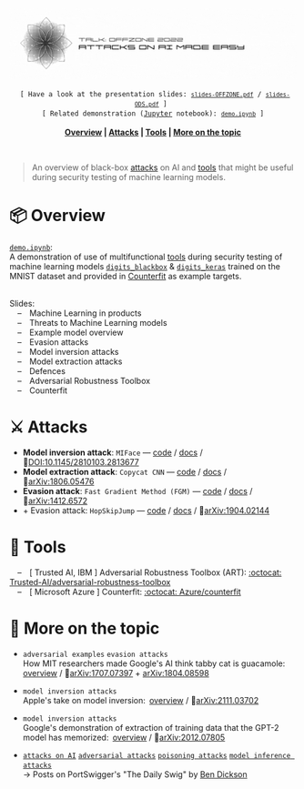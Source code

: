 ![banner](banner.gif)

<p align="center">
	<code> [ Have a look at the presentation slides: <a href="slides-OFFZONE.pdf"><code>slides-OFFZONE.pdf</code></a> / <a href="slides-ODS.pdf"><code>slides-ODS.pdf</code></a> ] </code><br>
  	<code> [ Related demonstration (<a href="https://github.com/jupyter/notebook">Jupyter</a> notebook): <a href="demo.ipynb"><code>demo.ipynb</code></a> ] </code><br><br>
  	<b>
		<a href="#-overview">Overview</a> | 
		<a href="#%EF%B8%8F-attacks">Attacks</a> | 
		<a href="#-tools">Tools</a> | 
		<a href="#-more-on-the-topic">More on the topic</a>
	</b>
</p><br>

> An overview of black-box [attacks](#%EF%B8%8F-attacks) on AI and [tools](#-tools) that might be useful during security testing of machine learning models.



# 📦 Overview

[`demo.ipynb`](demo.ipynb):<br>
A demonstration of use of multifunctional [tools](#-tools) during security testing of machine learning models [`digits_blackbox`](https://github.com/Azure/counterfit/tree/main/counterfit/targets/digits_blackbox) & [`digits_keras`](https://github.com/Azure/counterfit/tree/main/counterfit/targets/digits_keras) trained on the MNIST dataset and provided in [Counterfit](https://github.com/Azure/counterfit/tree/main/counterfit/targets) as example targets.<br><br>

Slides:
<br>&emsp;–&emsp;Machine Learning in products
<br>&emsp;–&emsp;Threats to Machine Learning models
<br>&emsp;–&emsp;Example model overview
<br>&emsp;–&emsp;Evasion attacks
<br>&emsp;–&emsp;Model inversion attacks
<br>&emsp;–&emsp;Model extraction attacks
<br>&emsp;–&emsp;Defences
<br>&emsp;–&emsp;Adversarial Robustness Toolbox
<br>&emsp;–&emsp;Counterfit<br>


# ⚔️ Attacks
- **Model inversion attack**: `MIFace` — [code](https://github.com/Trusted-AI/adversarial-robustness-toolbox/blob/main/art/attacks/inference/model_inversion/mi_face.py) / [docs](https://adversarial-robustness-toolbox.readthedocs.io/en/latest/modules/attacks/inference/model_inversion.html#model-inversion-miface) / 🔗[DOI:10.1145/2810103.2813677](https://dl.acm.org/doi/10.1145/2810103.2813677)
- **Model extraction attack**: `Copycat CNN` — [code](https://github.com/Trusted-AI/adversarial-robustness-toolbox/blob/main/art/attacks/extraction/copycat_cnn.py) / [docs](https://adversarial-robustness-toolbox.readthedocs.io/en/latest/modules/attacks/extraction.html#copycat-cnn) / 🔗[arXiv:1806.05476](https://arxiv.org/abs/1806.05476)
- **Evasion attack**: `Fast Gradient Method (FGM)` — [code](https://github.com/Trusted-AI/adversarial-robustness-toolbox/blob/main/art/attacks/evasion/fast_gradient.py) / [docs](https://adversarial-robustness-toolbox.readthedocs.io/en/latest/modules/attacks/evasion.html#fast-gradient-method-fgm) / 🔗[arXiv:1412.6572](https://arxiv.org/abs/1412.6572)
- \+ Evasion attack: `HopSkipJump` — [code](https://github.com/Trusted-AI/adversarial-robustness-toolbox/blob/main/art/attacks/evasion/hop_skip_jump.py) / [docs](https://adversarial-robustness-toolbox.readthedocs.io/en/latest/modules/attacks/evasion.html#hopskipjump-attack) / 🔗[arXiv:1904.02144](https://arxiv.org/abs/1904.02144)<br>


# 🔧 Tools
&emsp;–&emsp;\[ Trusted AI, IBM ] Adversarial Robustness Toolbox (ART): [:octocat: Trusted-AI/adversarial-robustness-toolbox](https://github.com/Trusted-AI/adversarial-robustness-toolbox)
<br>&emsp;–&emsp;\[ Microsoft Azure ] Counterfit: [:octocat: Azure/counterfit](https://github.com/Azure/counterfit)<br>


# 📑 More on the topic

- `adversarial examples` `evasion attacks`<br>
How MIT researchers made Google's AI think tabby cat is guacamole:&ensp;[overview](https://www.labsix.org/physical-objects-that-fool-neural-nets/) / 🔗[arXiv:1707.07397](https://arxiv.org/abs/1707.07397) + [arXiv:1804.08598](https://arxiv.org/abs/1804.08598)

- `model inversion attacks`<br>
Apple's take on model inversion:&ensp;[overview](https://machinelearning.apple.com/research/reconstructing-training-data) / 🔗[arXiv:2111.03702](https://arxiv.org/abs/2111.03702)

- `model inversion attacks`<br>
Google's demonstration of extraction of training data that the GPT-2 model has memorized:&ensp;[overview](https://ai.googleblog.com/2020/12/privacy-considerations-in-large.html) / 🔗[arXiv:2012.07805](https://arxiv.org/abs/2012.07805)

- [`attacks on AI`](https://portswigger.net/daily-swig/take-threats-against-machine-learning-systems-seriously-security-firm-warns)
[`adversarial attacks`](https://portswigger.net/daily-swig/adversarial-attacks-against-machine-learning-systems-everything-you-need-to-know)
[`poisoning attacks`](https://portswigger.net/daily-swig/triggerless-backdoors-can-infect-machine-learning-models-without-leaving-a-trace-research)
[`model inference attacks`](https://portswigger.net/daily-swig/inference-attacks-how-much-information-can-machine-learning-models-leak)<br>
→ Posts on PortSwigger's "The Daily Swig" by [Ben Dickson](https://twitter.com/bendee983)
